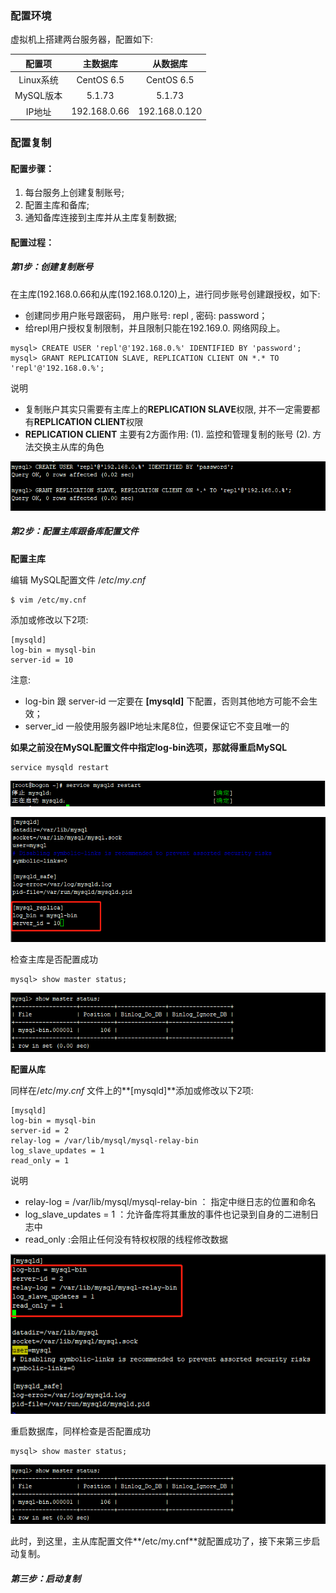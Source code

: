 
### 配置环境

虚拟机上搭建两台服务器，配置如下:

|配置项|主数据库|从数据库|
|:-----:|:------:|:------:|
|Linux系统| CentOS 6.5| CentOS 6.5|
|MySQL版本| 5.1.73| 5.1.73|
|IP地址| 192.168.0.66 |192.168.0.120|


### 配置复制

#### 配置步骤：

1. 每台服务上创建复制账号;
2. 配置主库和备库;
3. 通知备库连接到主库并从主库复制数据;


#### 配置过程：

##### 第1步：创建复制账号

在主库(192.168.0.66和从库(192.168.0.120)上，进行同步账号创建跟授权，如下:
*	创建同步用户账号跟密码， 用户账号: repl , 密码: password；
*	给repl用户授权复制限制，并且限制只能在192.169.0. 网络网段上。
```
mysql> CREATE USER 'repl'@'192.168.0.%' IDENTIFIED BY 'password';
mysql> GRANT REPLICATION SLAVE, REPLICATION CLIENT ON *.* TO 'repl'@'192.168.0.%';
```
说明

* 复制账户其实只需要有主库上的**REPLICATION SLAVE**权限, 并不一定需要都有**REPLICATION CLIENT**权限
*  **REPLICATION CLIENT** 主要有2方面作用:
		(1). 监控和管理复制的账号
		(2). 方法交换主从库的角色
		
![Alt text](/images/replica/20180802224620.png)

##### 第2步：配置主库跟备库配置文件

**配置主库**

编辑  MySQL配置文件  $/etc/my.cnf$ 

```
$ vim /etc/my.cnf
```
添加或修改以下2项:
```
[mysqld]
log-bin = mysql-bin
server-id = 10
```

注意:
*	log-bin 跟 server-id 一定要在 **[mysqld]** 下配置，否则其他地方可能不会生效；
* server_id 一般使用服务器IP地址末尾8位，但要保证它不变且唯一的


**如果之前没在MySQL配置文件中指定log-bin选项，那就得重启MySQL**
```
service mysqld restart
```

![20180802230603](/images/replica/20180802230603.png)

![主库配置](/images/replica/20180802225919.png)

检查主库是否配置成功

```
mysql> show master status;
```

![Alt text](./images/replica/20180804102605.png)


**配置从库**

同样在$/etc/my.cnf$ 文件上的**[mysqld]**添加或修改以下2项:
```
[mysqld]
log-bin = mysql-bin
server-id = 2
relay-log = /var/lib/mysql/mysql-relay-bin
log_slave_updates = 1
read_only = 1
```
说明

* relay-log = /var/lib/mysql/mysql-relay-bin ： 指定中继日志的位置和命名
* log_slave_updates = 1 ：允许备库将其重放的事件也记录到自身的二进制日志中
* read_only :会阻止任何没有特权权限的线程修改数据

![Alt text](./images/replica/20180804152751.png)


重启数据库，同样检查是否配置成功


```
mysql> show master status;
```

![Alt text](./images/replica/20180804102605.png)

此时，到这里，主从库配置文件**/etc/my.cnf**就配置成功了，接下来第三步启动复制。

##### 第三步：启动复制